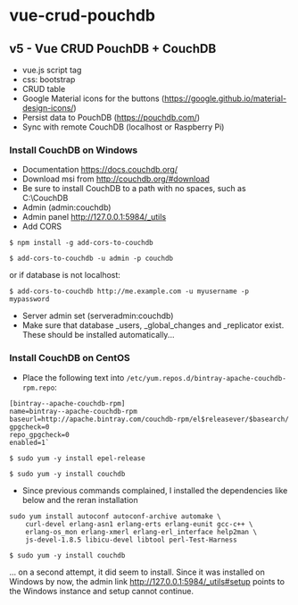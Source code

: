 # vue-crud-pouchdb

## v5 - Vue CRUD PouchDB + CouchDB

- vue.js script tag
- css: bootstrap
- CRUD table
- Google Material icons for the buttons (https://google.github.io/material-design-icons/)
- Persist data to PouchDB (https://pouchdb.com/)
- Sync with remote CouchDB (localhost or Raspberry Pi)

### Install CouchDB on Windows

- Documentation https://docs.couchdb.org/
- Download msi from http://couchdb.org/#download
- Be sure to install CouchDB to a path with no spaces, such as C:\CouchDB
- Admin (admin:couchdb)
- Admin panel http://127.0.0.1:5984/_utils
- Add CORS

```
$ npm install -g add-cors-to-couchdb

$ add-cors-to-couchdb -u admin -p couchdb
```

or if database is not localhost:

```
$ add-cors-to-couchdb http://me.example.com -u myusername -p mypassword
```

- Server admin set (serveradmin:couchdb)
- Make sure that database \_users, \_global_changes and \_replicator exist. These should be installed automatically...

### Install CouchDB on CentOS

- Place the following text into `/etc/yum.repos.d/bintray-apache-couchdb-rpm.repo`:

```
[bintray--apache-couchdb-rpm]
name=bintray--apache-couchdb-rpm
baseurl=http://apache.bintray.com/couchdb-rpm/el$releasever/$basearch/
gpgcheck=0
repo_gpgcheck=0
enabled=1`
```

```
$ sudo yum -y install epel-release
```

```
$ sudo yum -y install couchdb
```

- Since previous commands complained, I installed the dependencies like below and the reran installation

```
sudo yum install autoconf autoconf-archive automake \
    curl-devel erlang-asn1 erlang-erts erlang-eunit gcc-c++ \
    erlang-os_mon erlang-xmerl erlang-erl_interface help2man \
    js-devel-1.8.5 libicu-devel libtool perl-Test-Harness
```

```
$ sudo yum -y install couchdb
```

... on a second attempt, it did seem to install. Since it was installed on Windows by now, the admin link http://127.0.0.1:5984/_utils#setup points to the Windows instance and setup cannot continue.
